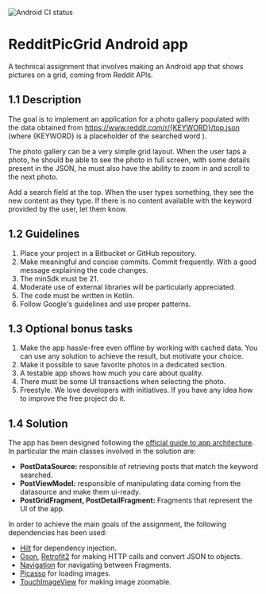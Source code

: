 ![Android CI status](https://github.com/nlasagni/reddit-picture-grid/actions/workflows/android.yml/badge.svg)

# RedditPicGrid Android app

A technical assignment that involves making an Android app that shows pictures on a grid, coming from Reddit APIs.

## 1.1 Description

The goal is to implement an application for a photo gallery populated with the data obtained from https://www.reddit.com/r/{KEYWORD}/top.json (where {KEYWORD} is a placeholder of the searched word ).

The photo gallery can be a very simple grid layout. When the user taps a photo, he should be able to see the photo in full screen, with some details present in the JSON, he must also have the ability to zoom in and scroll to the next photo.

Add a search field at the top. When the user types something, they see the new content as they type. If there is no content available with the keyword provided by the user, let them know.

## 1.2 Guidelines

1. Place your project in a Bitbucket or GitHub repository.
2. Make meaningful and concise commits. Commit frequently. With a good message explaining the code changes.
3. The minSdk must be 21.
4. Moderate use of external libraries will be particularly appreciated.
5. The code must be written in Kotlin.
6. Follow Google's guidelines and use proper patterns.

## 1.3 Optional bonus tasks

1. Make the app hassle-free even offline by working with cached data. You can use any solution to achieve the result, but motivate your choice.
2. Make it possible to save favorite photos in a dedicated section.
3. A testable app shows how much you care about quality.
4. There must be some UI transactions when selecting the photo.
5. Freestyle. We love developers with initiatives. If you have any idea how to improve the free project do it.

## 1.4 Solution

The app has been designed following the 
[official guide to app architecture](https://developer.android.com/jetpack/guide#show-in-progress-operations).
In particular the main classes involved in the solution are:

- **PostDataSource:** responsible of retrieving posts that match the keyword searched.
- **PostViewModel:** responsible of manipulating data coming from the datasource and make them ui-ready.
- **PostGridFragment, PostDetailFragment:** Fragments that represent the UI of the app. 

In order to achieve the main goals of the assignment, the following dependencies has been used:

- [Hilt](https://developer.android.com/training/dependency-injection/hilt-android) for dependency injection.
- [Gson](https://github.com/google/gson), [Retrofit2](https://square.github.io/retrofit/) for making HTTP calls and convert JSON to objects.
- [Navigation](https://developer.android.com/guide/navigation/navigation-getting-started) for navigating between Fragments.
- [Picasso](https://square.github.io/picasso/) for loading images.
- [TouchImageView](https://github.com/MikeOrtiz/TouchImageView) for making image zoomable.
